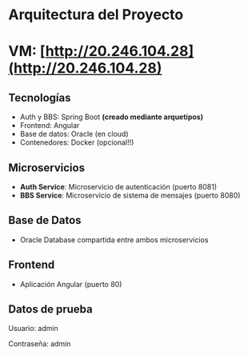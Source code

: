 # Arquitectura del Proyecto

# VM: [http://20.246.104.28](http://20.246.104.28)

## Tecnologías
- Auth y BBS: Spring Boot **(creado mediante arquetipos)**
- Frontend: Angular
- Base de datos: Oracle (en cloud)
- Contenedores: Docker (opcional!!)

## Microservicios
- **Auth Service**: Microservicio de autenticación (puerto 8081)
- **BBS Service**: Microservicio de sistema de mensajes (puerto 8080)

## Base de Datos
- Oracle Database compartida entre ambos microservicios

## Frontend
- Aplicación Angular (puerto 80)

## Datos de prueba

Usuario: admin

Contraseña: admin
